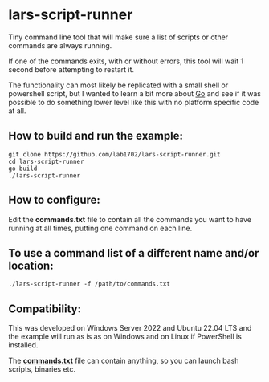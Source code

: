 # lars-script-runner

Tiny command line tool that will make sure a list of scripts or other commands are always running.

If one of the commands exits, with or without errors, this tool will wait 1 second before attempting to restart it.

The functionality can most likely be replicated with a small shell or powershell script,
but I wanted to learn a bit more about [Go](https://go.dev/) and see if it was possible to do something lower level like this with
no platform specific code at all.

## How to build and run the example:

    git clone https://github.com/lab1702/lars-script-runner.git
    cd lars-script-runner
    go build
    ./lars-script-runner

## How to configure:

Edit the **commands.txt** file to contain all the commands you want to have running at all times, putting one command on each line.

## To use a command list of a different name and/or location:

    ./lars-script-runner -f /path/to/commands.txt

## Compatibility:

This was developed on Windows Server 2022 and Ubuntu 22.04 LTS and the example will run as is as on Windows and on Linux if PowerShell is installed.

The **[commands.txt](commands.txt)** file can contain anything, so you can launch bash scripts, binaries etc.
